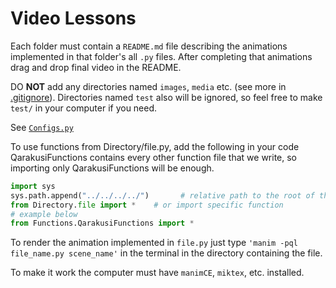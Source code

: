 # Video Lessons

Each folder must contain a `README.md` file describing the animations implemented in that folder's all `.py` files. After completing that animations drag and drop final video in the README.

DO **NOT** add any directories named `images`, `media` etc. (see more in [.gitignore](./.gitignore)).
Directories named `test` also will be ignored, so feel free to make `test/` in your computer if you need.

See [`Configs.py`](./Configs.py)

To use functions from Directory/file.py, add the following in your code
QarakusiFunctions contains every other function file that we write, so importing only QarakusiFunctions will be enough.
```py
import sys
sys.path.append("../../../../")       # relative path to the root of the repository
from Directory.file import *    # or import specific function
# example below
from Functions.QarakusiFunctions import *
```

To render the animation implemented in `file.py` just type `'manim -pql file_name.py scene_name'` in the terminal in
the directory containing the file.

To make it work the computer must have `manimCE`, `miktex`, etc. installed.
